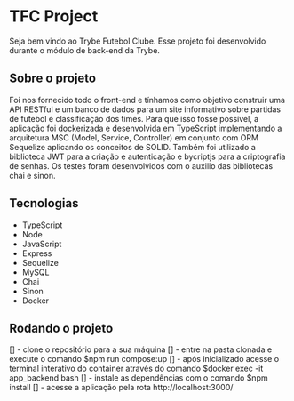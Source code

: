 <!-- Olá, Tryber!
Esse é apenas um arquivo inicial para o README do seu projeto no qual você pode customizar e reutilizar todas as vezes que for executar o trybe-publisher.

Para deixá-lo com a sua cara, basta alterar o seguinte arquivo da sua máquina: ~/.student-repo-publisher/custom/_NEW_README.md

É essencial que você preencha esse documento por conta própria, ok?
Não deixe de usar nossas dicas de escrita de README de projetos, e deixe sua criatividade brilhar!
:warning: IMPORTANTE: você precisa deixar nítido:
- quais arquivos/pastas foram desenvolvidos por você; 
- quais arquivos/pastas foram desenvolvidos por outra pessoa estudante;
- quais arquivos/pastas foram desenvolvidos pela Trybe.
-->

# TFC Project
Seja bem vindo ao Trybe Futebol Clube. Esse projeto foi desenvolvido durante o módulo de back-end da Trybe.

## Sobre o projeto
Foi nos fornecido todo o front-end e tínhamos como objetivo construir uma API RESTful e um banco de dados para um site informativo sobre partidas de futebol e classificação dos times.
Para que isso fosse possível, a aplicação foi dockerizada e desenvolvida em TypeScript implementando a arquitetura MSC (Model, Service, Controller) em conjunto com ORM Sequelize aplicando os conceitos de SOLID. Também foi utilizado a biblioteca JWT para a criação e autenticação e bycriptjs para a criptografia de senhas. Os testes foram desenvolvidos com o auxilio das bibliotecas chai e sinon.

## Tecnologias
  - TypeScript
  - Node
  - JavaScript
  - Express
  - Sequelize
  - MySQL
  - Chai
  - Sinon
  - Docker

## Rodando o projeto
  [] - clone o repositório para a sua máquina
  [] - entre na pasta clonada e execute o comando $npm run compose:up
  [] - após inicializado acesse o terminal interativo do container através do comando $docker exec -it app_backend bash
  [] - instale as dependências com o comando $npm install
  [] - acesse a aplicação pela rota http://localhost:3000/
